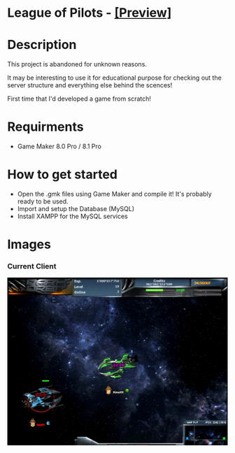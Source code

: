 # League of Pilots - [[Preview]](https://youtu.be/UAbt4RkJiYs)
# Description
This project is abandoned for unknown reasons.

It may be interesting to use it for educational purpose for checking out the server structure and everything else behind the scences!

First time that I'd developed a game from scratch!

# Requirments
* Game Maker 8.0 Pro / 8.1 Pro

# How to get started
* Open the .gmk files using Game Maker and compile it! It's probably ready to be used.
* Import and setup the Database (MySQL)
* Install XAMPP for the MySQL services

# Images

### Current Client
![Image of Client](https://github.com/ignaskavaliauskas/Dark-Orbit-Clones/blob/master/League%20of%20Pilots/Images/client.jpg)
